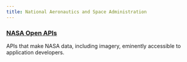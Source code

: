```yaml
---
title: National Aeronautics and Space Administration
---
```


### [NASA Open APIs](https://api.nasa.gov/)
APIs that make NASA data, including imagery, eminently accessible to application developers.
